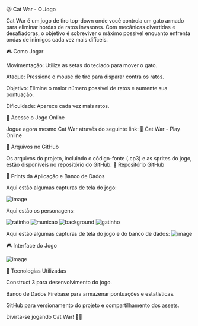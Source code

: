 🐱 Cat War - O Jogo

Cat War é um jogo de tiro top-down onde você controla um gato armado para eliminar hordas de ratos invasores. Com mecânicas divertidas e desafiadoras, o objetivo é sobreviver o máximo possível enquanto enfrenta ondas de inimigos cada vez mais difíceis.

🎮 Como Jogar

Movimentação: Utilize as setas do teclado para mover o gato.

Ataque: Pressione o mouse de tiro para disparar contra os ratos.

Objetivo: Elimine o maior número possível de ratos e aumente sua pontuação.

Dificuldade: Aparece cada vez mais ratos.

🚀 Acesse o Jogo Online

Jogue agora mesmo Cat War através do seguinte link:
🔗 Cat War - Play Online

📂 Arquivos no GitHub

Os arquivos do projeto, incluindo o código-fonte (.cp3) e as sprites do jogo, estão disponíveis no repositório do GitHub:
🔗 Repositório GitHub

📸 Prints da Aplicação e Banco de Dados

Aqui estão algumas capturas de tela do jogo:

![image](https://github.com/user-attachments/assets/fd8c8cea-0f4f-4647-a472-e78a6fdc653c)

Aqui estão os personagens:

![ratinho](https://github.com/user-attachments/assets/13d90f88-3209-4199-8ae5-3be228af53e4)
![municao](https://github.com/user-attachments/assets/6e89aeba-4fed-4ce4-9508-982ffd4a7a21)
![background](https://github.com/user-attachments/assets/55a70440-4b6c-4bd6-9f8c-3db6691b3597)
![gatinho](https://github.com/user-attachments/assets/361aa120-0194-4054-8d53-d53e42ec2ec9)

Aqui estão algumas capturas de tela do jogo e do banco de dados:
![image](https://github.com/user-attachments/assets/d83802ab-942a-403c-b0c3-0892e5916622)


🎮 Interface do Jogo

![image](https://github.com/user-attachments/assets/3ebe701f-d8e7-4ebf-9b9d-36b48f1457bb)



📜 Tecnologias Utilizadas

Construct 3 para desenvolvimento do jogo.

Banco de Dados Firebase para armazenar pontuações e estatísticas.

GitHub para versionamento do projeto e compartilhamento dos assets.



Divirta-se jogando Cat War! 🎯🐭
